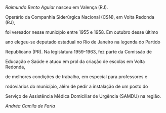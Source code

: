 

*Raimundo Bento Aguiar* nasceu em Valença (RJ).



Operário da Companhia Siderúrgica Nacional (CSN), em Volta Redonda (RJ),

foi vereador nesse município entre 1955 e 1958. Em outubro desse último

ano elegeu-se deputado estadual no Rio de Janeiro na legenda do Partido

Republicano (PR). Na legislatura 1959-1963, fez parte da Comissão de

Educação e Saúde e atuou em prol da criação de escolas em Volta Redonda,

de melhores condições de trabalho, em especial para professores e

rodoviários do município, além de pedir a instalação de um posto do

Serviço de Assistência Médica Domiciliar de Urgência (SAMDU) na região.



*Andréa Camila de Faria*



